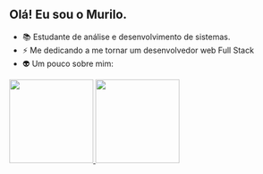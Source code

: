 ## Olá! Eu sou o Murilo. 

- 📚 Estudante de análise e desenvolvimento de sistemas.
- ⚡ Me dedicando a me tornar um desenvolvedor web Full Stack 
- 👽 Um pouco sobre mim:

<div align="left">  
  <a href="https://github.com/mpinheiro-it">
  <img height="150em" src="https://github-readme-stats.vercel.app/api?username=mpinheiro-it&show_icons=true&theme=gotham&include_all_commits=true&count_private=true"/>
  <img height="150em" src="https://github-readme-stats.vercel.app/api/top-langs/?username=mpinheiro-it&layout=compact&langs_count=7&theme=gotham"/>
  <a>
</div>
    
    

   
<!--  
<div align="center">
  <img src="https://media.giphy.com/media/Qz5jpVnWEe2Ke09pn7/giphy-downsized-large.gif" width="300px" height="300px">
</div>  
    


  


  








-  Atualmente me aprofundando em Javascript
- ☕ Viciado em café 
- 📫 How to reach me: ...
- 😄 Pronouns: ...
- ⚡ Fun fact: ...
-->
